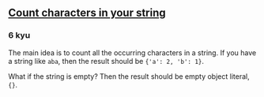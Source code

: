 <h2><a href=https://www.codewars.com/kata/52efefcbcdf57161d4000091/train/csharp target="_blank">Count characters in your string</a></h2><h3>6 kyu</h3><p>The main idea is to count all the occurring characters in a string. If you have a string like <code>aba</code>, then the result should be <code>{'a': 2, 'b': 1}</code>.</p><p>What if the string is empty? Then the result should be empty object literal, <code>{}</code>.</p>